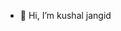 - 👋 Hi, I’m kushal jangid 

<!---
kushal9079/kushal9079 is a ✨ special ✨ repository because its `README.md` (this file) appears on your GitHub profile.
You can click the Preview link to take a look at your changes.
--->
